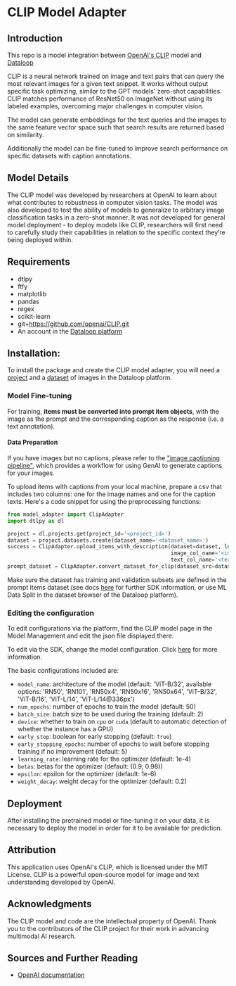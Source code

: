 # CLIP Model Adapter

## Introduction

This repo is a model integration between [OpenAI's CLIP](https://github.com/openai/CLIP)
model and [Dataloop](https://dataloop.ai/)

CLIP is a neural network trained on image and text pairs that can query the most relevant images for a given text
snippet. It works without output specific task optimizing, similar to the GPT models' zero-shot capabilities. CLIP
matches performance of ResNet50 on ImageNet without using its labeled examples, overcoming major challenges in computer
vision.

The model can generate embeddings for the text queries and the images to the same feature vector space such that
search results are returned based on similarity.

Additionally the model can be fine-tuned to improve search performance on specific datasets with caption annotations.

## Model Details

The CLIP model was developed by researchers at OpenAI to learn about what contributes to robustness in computer vision
tasks. The model was also developed to test the ability of models to generalize to arbitrary image classification tasks
in a zero-shot manner. It was not developed for general model deployment - to deploy models like CLIP, researchers will
first need to carefully study their capabilities in relation to the specific context they’re being deployed within.

## Requirements

* dtlpy
* ftfy
* matplotlib
* pandas
* regex
* scikit-learn
* git+https://github.com/openai/CLIP.git
* An account in the [Dataloop platform](https://console.dataloop.ai/)

## Installation:

To install the package and create the CLIP model adapter, you will need
a [project](https://developers.dataloop.ai/tutorials/getting_started/sdk_overview/chapter/#to-create-a-new-project) and
a [dataset](https://developers.dataloop.ai/tutorials/data_management/manage_datasets/chapter/#create-dataset) of images
in the
Dataloop platform.

### Model Fine-tuning

For training, **items must be converted into prompt item objects**, with the image as the prompt
and the corresponding caption as the response (i.e. a text annotation).


#### Data Preparation
If you have images but no captions, please refer to the ["image captioning pipeline"](...), which provides a workflow for 
using GenAI to generate captions for your images.


To upload items with captions from your local machine, prepare a csv that includes two columns: one for the image names
and one for the caption texts. Here's a code snippet for using the preprocessing functions:

```python
from model_adapter import ClipAdapter
import dtlpy as dl

project = dl.projects.get(project_id='<project_id>')
dataset = project.datasets.create(dataset_name='<dataset_name>')
success = ClipAdapter.upload_items_with_description(dataset=dataset, local_path='<path_to_csv>',
                                                    image_col_name='<image_column_name>',
                                                    text_col_name='<text_column_name>')
prompt_dataset = ClipAdapter.convert_dataset_for_clip(dataset_src=dataset, filters=None, existing_subsets=True)
```

Make sure the dataset has training and validation subsets are defined in the prompt items dataset (see docs
[here](https://developers.dataloop.ai/tutorials/model_management/marketplace/chapter/#define-dataset-subsets) for
further SDK information, or use ML Data Split in the dataset browser of the Dataloop platform).

### Editing the configuration

To edit configurations via the platform, find the CLIP model page in the Model Management and edit the json
file displayed there.

To edit via the SDK, change the model configuration.
Click [here](https://developers.dataloop.ai/tutorials/model_management/ai_library/chapter/#model-configuration) for more
information.

The basic configurations included are:
* ```model_name```: architecture of the model (default: 'ViT-B/32', available options: 'RN50', 'RN101', 'RN50x4', 'RN50x16', 'RN50x64', 'ViT-B/32', 'ViT-B/16', 'ViT-L/14', 'ViT-L/14@336px')
* ```num_epochs```: number of epochs to train the model (default: 50)
* ```batch_size```: batch size to be used during the training (default: 2)
* ```device```: whether to train on ```cpu``` or ```cuda``` (default to automatic detection of whether the instance has
  a GPU)
* ```early_stop```: boolean for early stopping (default: ```True```)
* ```early_stopping_epochs```: number of epochs to wait before stopping training if no improvement (default: 5)
* ```learning_rate```: learning rate for the optimizer (default: 1e-4)
* ```betas```: betas for the optimizer (default: (0.9, 0.98))
* ```epsilon```: epsilon for the optimizer (default: 1e-6)
* ```weight_decay```: weight decay for the optimizer (default: 0.2)

## Deployment

After installing the pretrained model or fine-tuning it on your data, it is necessary to deploy the model in order for
it to be available for prediction.

## Attribution

This application uses OpenAI's CLIP, which is licensed under the MIT License. CLIP is a powerful open-source model for image and text understanding developed by OpenAI.

## Acknowledgments

The CLIP model and code are the intellectual property of OpenAI.
Thank you to the contributors of the CLIP project for their work in advancing multimodal AI research.

## Sources and Further Reading

* [OpenAI documentation](https://openai.com/index/clip/)
